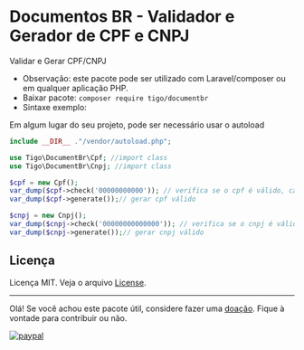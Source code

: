 # Documentos BR - Validador e Gerador de CPF e CNPJ
Validar e Gerar CPF/CNPJ 

- Observação: este pacote pode ser utilizado com Laravel/composer ou em qualquer aplicação PHP.
- Baixar pacote:  ```composer require tigo/documentbr```
- Sintaxe exemplo:

Em algum lugar do seu projeto, pode ser necessário usar o autoload
 ```php
 include __DIR__ ."/vendor/autoload.php";
 ```
```php
use Tigo\DocumentBr\Cpf; //import class 
use Tigo\DocumentBr\Cnpj; //import class 

$cpf = new Cpf(); 
var_dump($cpf->check('00000000000')); // verifica se o cpf é válido, caso seja válido retorne true
var_dump($cpf->generate());// gerar cpf válido

$cnpj = new Cnpj();
var_dump($cnpj->check('00000000000000')); // verifica se o cnpj é válido, caso seja válido retorne true
var_dump($cnpj->generate());// gerar cnpj válido

 ```
## Licença

Licença MIT. Veja o arquivo [License](https://github.com/tigoCaval/document-br/blob/main/LICENSE).

---

Olá! Se você achou este pacote útil, considere fazer uma [doação](https://www.paypal.com/donate?hosted_button_id=GNFS3L3FRC9K8). Fique à vontade para contribuir ou não.

[![paypal](https://www.paypalobjects.com/pt_BR/i/btn/btn_donate_SM.gif)](https://www.paypal.com/donate?hosted_button_id=GNFS3L3FRC9K8) 
